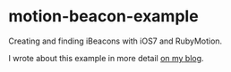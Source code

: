 motion-beacon-example
=====================

Creating and finding iBeacons with iOS7 and RubyMotion.

I wrote about this example in more detail [on my blog](http://blog.willrax.com/ibeacons-and-rubymotion/).
